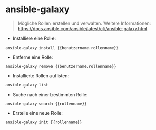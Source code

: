 # ansible-galaxy

> Mögliche Rollen erstellen und verwalten.
> Weitere Informationen: <https://docs.ansible.com/ansible/latest/cli/ansible-galaxy.html>.

- Installiere eine Rolle:

`ansible-galaxy install {{benutzername.rollenname}}`

- Entferne eine Rolle:

`ansible-galaxy remove {{benutzername.rollenname}}`

- Installierte Rollen auflisten:

`ansible-galaxy list`

- Suche nach einer bestimmten Rolle:

`ansible-galaxy search {{rollenname}}`

- Erstelle eine neue Rolle:

`ansible-galaxy init {{rollenname}}`

